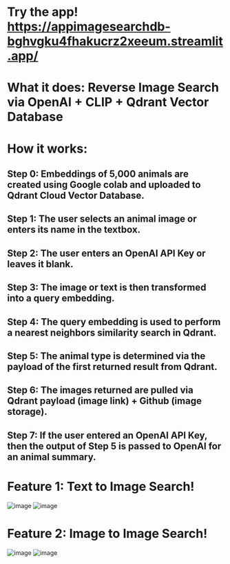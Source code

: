 # Try the app! https://appimagesearchdb-bghvgku4fhakucrz2xeeum.streamlit.app/

# What it does: Reverse Image Search via OpenAI + CLIP + Qdrant Vector Database

# How it works: 
## Step 0: Embeddings of 5,000 animals are created using Google colab and uploaded to Qdrant Cloud Vector Database. 
## Step 1: The user selects an animal image or enters its name in the textbox. 
## Step 2: The user enters an OpenAI API Key or leaves it blank. 
## Step 3: The image or text is then transformed into a query embedding. 
## Step 4: The query embedding is used to perform a nearest neighbors similarity search in Qdrant.
## Step 5: The animal type is determined via the payload of the first returned result from Qdrant.  
## Step 6: The images returned are pulled via Qdrant payload (image link) + Github (image storage).
## Step 7: If the user entered an OpenAI API Key, then the output of Step 5 is passed to OpenAI for an animal summary. 

# Feature 1: Text to Image Search!

![image](https://github.com/StatsAI/streamlit_image_search_db/assets/67183539/190b6e85-90be-464b-9d7f-d6f86de73d73)
![image](https://github.com/StatsAI/streamlit_image_search_db/assets/67183539/2a742aaf-5f95-4dd9-b6ba-3ce7db61a5c1)

# Feature 2: Image to Image Search!

![image](https://github.com/StatsAI/streamlit_image_search_db/assets/67183539/876f3bd7-0051-489b-8141-98f3565c069c)
![image](https://github.com/StatsAI/streamlit_image_search_db/assets/67183539/ed57ca40-8474-4118-8b45-716f3d46f02a)











